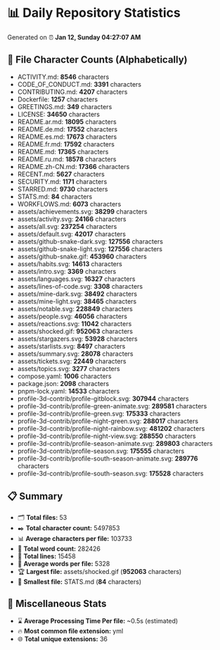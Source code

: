 # 📊 Daily Repository Statistics
Generated on ⏰ **Jan 12, Sunday 04:27:07 AM**

## 📂 File Character Counts (Alphabetically)
- ACTIVITY.md: **8546** characters
- CODE_OF_CONDUCT.md: **3391** characters
- CONTRIBUTING.md: **4207** characters
- Dockerfile: **1257** characters
- GREETINGS.md: **349** characters
- LICENSE: **34650** characters
- README.ar.md: **18095** characters
- README.de.md: **17552** characters
- README.es.md: **17673** characters
- README.fr.md: **17592** characters
- README.md: **17365** characters
- README.ru.md: **18578** characters
- README.zh-CN.md: **17366** characters
- RECENT.md: **5627** characters
- SECURITY.md: **1171** characters
- STARRED.md: **9730** characters
- STATS.md: **84** characters
- WORKFLOWS.md: **6073** characters
- assets/achievements.svg: **38299** characters
- assets/activity.svg: **24166** characters
- assets/all.svg: **237254** characters
- assets/default.svg: **42017** characters
- assets/github-snake-dark.svg: **127556** characters
- assets/github-snake-light.svg: **127556** characters
- assets/github-snake.gif: **453960** characters
- assets/habits.svg: **14613** characters
- assets/intro.svg: **3369** characters
- assets/languages.svg: **16327** characters
- assets/lines-of-code.svg: **3308** characters
- assets/mine-dark.svg: **38492** characters
- assets/mine-light.svg: **38465** characters
- assets/notable.svg: **228849** characters
- assets/people.svg: **46056** characters
- assets/reactions.svg: **11042** characters
- assets/shocked.gif: **952063** characters
- assets/stargazers.svg: **53928** characters
- assets/starlists.svg: **8497** characters
- assets/summary.svg: **28078** characters
- assets/tickets.svg: **22449** characters
- assets/topics.svg: **3277** characters
- compose.yaml: **1006** characters
- package.json: **2098** characters
- pnpm-lock.yaml: **14533** characters
- profile-3d-contrib/profile-gitblock.svg: **307944** characters
- profile-3d-contrib/profile-green-animate.svg: **289581** characters
- profile-3d-contrib/profile-green.svg: **175333** characters
- profile-3d-contrib/profile-night-green.svg: **288017** characters
- profile-3d-contrib/profile-night-rainbow.svg: **481202** characters
- profile-3d-contrib/profile-night-view.svg: **288550** characters
- profile-3d-contrib/profile-season-animate.svg: **289803** characters
- profile-3d-contrib/profile-season.svg: **175555** characters
- profile-3d-contrib/profile-south-season-animate.svg: **289776** characters
- profile-3d-contrib/profile-south-season.svg: **175528** characters

## 📋 Summary
- 🗂️ **Total files:** 53
- ✒️ **Total character count:** 5497853
- 📊 **Average characters per file:** 103733
- 📝 **Total word count:** 282426
- 🧾 **Total lines:** 15458
- 📐 **Average words per file:** 5328
- 🏆 **Largest file:** assets/shocked.gif (**952063** characters)
- 🥉 **Smallest file:** STATS.md (**84** characters)

## 🌟 Miscellaneous Stats
- ⌛ **Average Processing Time Per file:** ~0.5s (estimated)
- 🔥 **Most common file extension:** yml
- 🌐 **Total unique extensions:** 36
